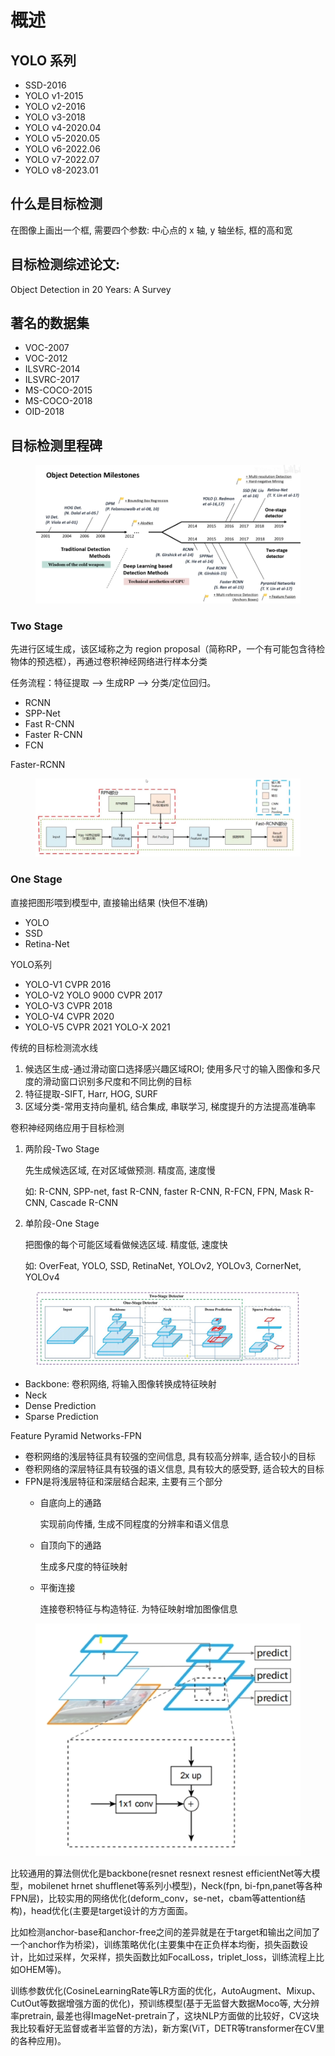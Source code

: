 # 概述

## YOLO 系列

* SSD-2016
* YOLO v1-2015
* YOLO v2-2016
* YOLO v3-2018
* YOLO v4-2020.04
* YOLO v5-2020.05
* YOLO v6-2022.06
* YOLO v7-2022.07
* YOLO v8-2023.01

## 什么是目标检测

在图像上画出一个框, 需要四个参数: 中心点的 x 轴, y 轴坐标, 框的高和宽

## 目标检测综述论文:&#x20;

Object Detection in 20 Years: A Survey

## 著名的数据集

* VOC-2007
* VOC-2012
* ILSVRC-2014
* ILSVRC-2017
* MS-COCO-2015
* MS-COCO-2018
* OID-2018

## 目标检测里程碑

<figure><img src="../.gitbook/assets/Milestones.png" alt=""><figcaption></figcaption></figure>



### Two Stage

先进行区域生成，该区域称之为 region proposal（简称RP，一个有可能包含待检物体的预选框），再通过卷积神经网络进行样本分类

任务流程：特征提取 --> 生成RP --> 分类/定位回归。

* RCNN
* SPP-Net
* Fast R-CNN
* Faster  R-CNN
* FCN



Faster-RCNN&#x20;

<figure><img src="../.gitbook/assets/image-20230911160747327.png" alt=""><figcaption></figcaption></figure>

### One Stage

直接把图形喂到模型中, 直接输出结果 (快但不准确)

* YOLO
* SSD
* Retina-Net



YOLO系列

* YOLO-V1 CVPR 2016
* YOLO-V2 YOLO 9000 CVPR 2017
* YOLO-V3 CVPR 2018
* YOLO-V4 CVPR 2020
* YOLO-V5 CVPR 2021  YOLO-X 2021



传统的目标检测流水线

1. 候选区生成-通过滑动窗口选择感兴趣区域ROI; 使用多尺寸的输入图像和多尺度的滑动窗口识别多尺度和不同比例的目标
2. 特征提取-SIFT, Harr, HOG, SURF
3. 区域分类-常用支持向量机, 结合集成, 串联学习, 梯度提升的方法提高准确率

卷积神经网络应用于目标检测

1.  两阶段-Two Stage

    先生成候选区域, 在对区域做预测. 精度高, 速度慢

    如: R-CNN, SPP-net, fast R-CNN, faster R-CNN, R-FCN, FPN, Mask R-CNN, Cascade R-CNN
2.  单阶段-One Stage

    把图像的每个可能区域看做候选区域. 精度低, 速度快

    如: OverFeat, YOLO, SSD, RetinaNet, YOLOv2, YOLOv3, CornerNet, YOLOv4

<figure><img src="../.gitbook/assets/image (11).png" alt=""><figcaption></figcaption></figure>

* Backbone: 卷积网络, 将输入图像转换成特征映射
* Neck
* Dense Prediction
* Sparse Prediction



Feature Pyramid Networks-FPN

* 卷积网络的浅层特征具有较强的空间信息, 具有较高分辨率, 适合较小的目标
* 卷积网络的深层特征具有较强的语义信息, 具有较大的感受野, 适合较大的目标
* FPN是将浅层特征和深层结合起来, 主要有三个部分
  *   自底向上的通路

      实现前向传播, 生成不同程度的分辨率和语义信息
  *   自顶向下的通路

      生成多尺度的特征映射
  *   平衡连接

      连接卷积特征与构造特征. 为特征映射增加图像信息

<figure><img src="../.gitbook/assets/image (12).png" alt=""><figcaption></figcaption></figure>

比较通用的算法侧优化是backbone(resnet resnext resnest efficientNet等大模型，mobilenet hrnet shufflenet等系列小模型)，Neck(fpn, bi-fpn,panet等各种FPN层)，比较实用的网络优化(deform\_conv，se-net，cbam等attention结构)，head优化(主要是target设计的方方面面。

比如检测anchor-base和anchor-free之间的差异就是在于target和输出之间加了一个anchor作为桥梁)，训练策略优化(主要集中在正负样本均衡，损失函数设计，比如过采样，欠采样，损失函数比如FocalLoss，triplet\_loss，训练流程上比如OHEM等)。

训练参数优化(CosineLearningRate等LR方面的优化，AutoAugment、Mixup、CutOut等数据增强方面的优化)，预训练模型(基于无监督大数据Moco等, 大分辨率pretrain, 最差也得ImageNet-pretrain了，这块NLP方面做的比较好，CV这块我比较看好无监督或者半监督的方法)，新方案(ViT，DETR等transformer在CV里的各种应用)。



